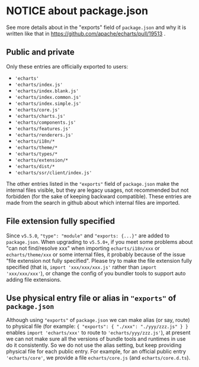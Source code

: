 # NOTICE about package.json

See more details about in the "exports" field of `package.json` and why it is written like that in https://github.com/apache/echarts/pull/19513 .


## Public and private

Only these entries are officially exported to users:
+ `'echarts'`
+ `'echarts/index.js'`
+ `'echarts/index.blank.js'`
+ `'echarts/index.common.js'`
+ `'echarts/index.simple.js'`
+ `'echarts/core.js'`
+ `'echarts/charts.js'`
+ `'echarts/components.js'`
+ `'echarts/features.js'`
+ `'echarts/renderers.js'`
+ `'echarts/i18n/*`
+ `'echarts/theme/*`
+ `'echarts/types/*`
+ `'echarts/extension/*`
+ `'echarts/dist/*`
+ `'echarts/ssr/client/index.js'`

The other entries listed in the `"exports"` field of `package.json` make the internal files visible, but they are legacy usages, not recommended but not forbidden (for the sake of keeping backward compatible). These entries are made from the search in github about which internal files are imported.


## File extension fully specified

Since `v5.5.0`, `"type": "module"` and `"exports: {...}"` are added to `package.json`. When upgrading to `v5.5.0+`, if you meet some problems about "can not find/resolve xxx" when importing `echarts/i18n/xxx` or `echarts/theme/xxx` or some internal files, it probably because of the issue "file extension not fully specified". Please try to make the file extension fully specified (that is, `import 'xxx/xxx/xxx.js'` rather than `import 'xxx/xxx/xxx'`), or change the config of you bundler tools to support auto adding file extensions.


## Use physical entry file or alias in `"exports"` of `package.json`

Although using `"exports"` of `package.json` we can make alias (or say, route) to physical file (for example: `{ "exports": { "./xxx": "./yyy/zzz.js" } }` enables `import 'echarts/xxx'` to route to `'echarts/yyy/zzz.js'`), at present we can not make sure all the versions of bundle tools and runtimes in use do it consistently. So we do not use the alias setting, but keep providing physical file for each public entry. For example, for an official public entry `'echarts/core'`, we provide a file `echarts/core.js` (and `echarts/core.d.ts`).


